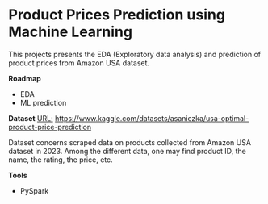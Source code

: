 # Product Prices Prediction using Machine Learning

This projects presents the EDA (Exploratory data analysis) and prediction of product prices from Amazon USA dataset.

**Roadmap**
- EDA
- ML prediction

**Dataset**
<u>URL:</u> https://www.kaggle.com/datasets/asaniczka/usa-optimal-product-price-prediction

Dataset concerns scraped data on products collected from Amazon USA dataset in 2023. Among the different data, one may find product ID, the name, the rating, the price, etc.

**Tools**
- PySpark
